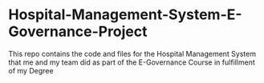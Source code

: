 # Hospital-Management-System-E-Governance-Project

This repo contains the code and files for the Hospital Management System that me and my team did as part of the E-Governance Course in fulfillment of my Degree
